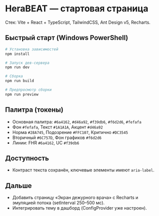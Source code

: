 # HeraBEAT — стартовая страница

Стек: Vite + React + TypeScript, TailwindCSS, Ant Design v5, Recharts.

## Быстрый старт (Windows PowerShell)

```powershell
# Установка зависимостей
npm install

# Запуск дев-сервера
npm run dev

# Сборка
npm run build

# Предпросмотр сборки
npm run preview
```

## Палитра (токены)
- Основная палитра: `#6a4162`, `#d46a92`, `#f39db6`, `#f6d2d6`, `#fefafa`
- Фон `#fefafa`, Текст `#1A1A1A`, Акцент `#d46a92`
- Норма `#28A745`, Подозрение `#FFC107`, Критично `#DC3545`
- Вторичный `#6C757D`, Фон графиков `#f6d2d6`
- Линии: FHR `#6a4162`, UC `#f39db6`

## Доступность
- Контраст текста сохранён, ключевые элементы имеют `aria-label`.

## Дальше
- Добавить страницу «Экран дежурного врача» с Recharts и эмуляцией потока (setInterval 250–500 мс).
- Интегрировать тему в дашборд (ConfigProvider уже настроен).
